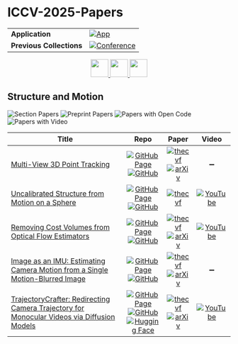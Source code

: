 # ICCV-2025-Papers

<table>
    <tr>
        <td><strong>Application</strong></td>
        <td>
            <a href="https://huggingface.co/spaces/DmitryRyumin/NewEraAI-Papers" style="float:left;">
                <img src="https://img.shields.io/badge/🤗-NewEraAI--Papers-FFD21F.svg" alt="App" />
            </a>
        </td>
    </tr>
    <tr>
        <td><strong>Previous Collections</strong></td>
        <td>
            <a href="https://github.com/DmitryRyumin/ICCV-2023-25-Papers/blob/main/README_2023.md">
                <img src="http://img.shields.io/badge/ICCV-2023-0073AE.svg" alt="Conference">
            </a>
        </td>
    </tr>
</table>

<div align="center">
    <a href="https://github.com/DmitryRyumin/ICCV-2023-25-Papers/blob/main/sections/2025/main/multi-modal-learning.md">
        <img src="https://cdn.jsdelivr.net/gh/DmitryRyumin/NewEraAI-Papers@main/images/left.svg" width="40" alt="" />
    </a>
    <a href="https://github.com/DmitryRyumin/ICCV-2023-25-Papers/">
        <img src="https://cdn.jsdelivr.net/gh/DmitryRyumin/NewEraAI-Papers@main/images/home.svg" width="40" alt="" />
    </a>
    <a href="https://github.com/DmitryRyumin/ICCV-2023-25-Papers/blob/main/sections/2025/main/efficient-learning.md">
        <img src="https://cdn.jsdelivr.net/gh/DmitryRyumin/NewEraAI-Papers@main/images/right.svg" width="40" alt="" />
    </a>
</div>

## Structure and Motion

![Section Papers](https://img.shields.io/badge/Section%20Papers-5-42BA16) ![Preprint Papers](https://img.shields.io/badge/Preprint%20Papers-4-b31b1b) ![Papers with Open Code](https://img.shields.io/badge/Papers%20with%20Open%20Code-5-1D7FBF) ![Papers with Video](https://img.shields.io/badge/Papers%20with%20Video-3-FF0000)

| **Title** | **Repo** | **Paper** | **Video** |
|-----------|:--------:|:---------:|:---------:|
| [Multi-View 3D Point Tracking](https://iccv.thecvf.com/virtual/2025/poster/2244) | [![GitHub Page](https://img.shields.io/badge/GitHub-Page-159957.svg)](https://ethz-vlg.github.io/mvtracker/) <br /> [![GitHub](https://img.shields.io/github/stars/ethz-vlg/mvtracker?style=flat)](https://github.com/ethz-vlg/mvtracker) | [![thecvf](https://img.shields.io/badge/pdf-thecvf-7395C5.svg)](https://openaccess.thecvf.com/content/ICCV2025/papers/Rajic_Multi-View_3D_Point_Tracking_ICCV_2025_paper.pdf) <br /> [![arXiv](https://img.shields.io/badge/arXiv-2508.21060-b31b1b.svg)](http://arxiv.org/abs/2508.21060) | :heavy_minus_sign: |
| [Uncalibrated Structure from Motion on a Sphere](https://iccv.thecvf.com/virtual/2025/poster/741) | [![GitHub Page](https://img.shields.io/badge/GitHub-Page-159957.svg)](https://jonathanventura.github.io/spherical-sfm/) <br /> [![GitHub](https://img.shields.io/github/stars/jonathanventura/spherical-sfm?style=flat)](https://github.com/jonathanventura/spherical-sfm) | [![thecvf](https://img.shields.io/badge/pdf-thecvf-7395C5.svg)](https://openaccess.thecvf.com/content/ICCV2025/papers/Ventura_Uncalibrated_Structure_from_Motion_on_a_Sphere_ICCV_2025_paper.pdf) | [![YouTube](https://img.shields.io/badge/YouTube-%23FF0000.svg?style=for-the-badge&logo=YouTube&logoColor=white)](https://www.youtube.com/watch?v=mrLONoM5H6s) |
| [Removing Cost Volumes from Optical Flow Estimators](https://iccv.thecvf.com/virtual/2025/poster/342) | [![GitHub Page](https://img.shields.io/badge/GitHub-Page-159957.svg)](https://visinf.github.io/recover/) <br /> [![GitHub](https://img.shields.io/github/stars/visinf/recover?style=flat)](https://github.com/visinf/recover) | [![thecvf](https://img.shields.io/badge/pdf-thecvf-7395C5.svg)](https://openaccess.thecvf.com/content/ICCV2025/papers/Kiefhaber_Removing_Cost_Volumes_from_Optical_Flow_Estimators_ICCV_2025_paper.pdf) <br /> [![arXiv](https://img.shields.io/badge/arXiv-2510.13317-b31b1b.svg)](http://arxiv.org/abs/2510.13317) | [![YouTube](https://img.shields.io/badge/YouTube-%23FF0000.svg?style=for-the-badge&logo=YouTube&logoColor=white)](https://www.youtube.com/watch?v=Wz4OZs8jPUc) |
| [Image as an IMU: Estimating Camera Motion from a Single Motion-Blurred Image](https://iccv.thecvf.com/virtual/2025/poster/2671) | [![GitHub Page](https://img.shields.io/badge/GitHub-Page-159957.svg)](https://jerredchen.github.io/image-as-imu/) <br /> [![GitHub](https://img.shields.io/github/stars/jerredchen/image-as-an-imu?style=flat)](https://github.com/jerredchen/image-as-an-imu) | [![thecvf](https://img.shields.io/badge/pdf-thecvf-7395C5.svg)](https://openaccess.thecvf.com/content/ICCV2025/papers/Chen_Image_as_an_IMU_Estimating_Camera_Motion_from_a_Single_ICCV_2025_paper.pdf) <br /> [![arXiv](https://img.shields.io/badge/arXiv-2503.17358-b31b1b.svg)](http://arxiv.org/abs/2503.17358) | :heavy_minus_sign: |
| [TrajectoryCrafter: Redirecting Camera Trajectory for Monocular Videos via Diffusion Models](https://iccv.thecvf.com/virtual/2025/poster/380) | [![GitHub Page](https://img.shields.io/badge/GitHub-Page-159957.svg)](https://trajectorycrafter.github.io/) <br /> [![GitHub](https://img.shields.io/github/stars/TrajectoryCrafter/TrajectoryCrafter?style=flat)](https://github.com/TrajectoryCrafter/TrajectoryCrafter) <br /> [![Hugging Face](https://img.shields.io/badge/🤗-demo-FFD21F.svg)](https://huggingface.co/spaces/Doubiiu/TrajectoryCrafter) | [![thecvf](https://img.shields.io/badge/pdf-thecvf-7395C5.svg)](https://openaccess.thecvf.com/content/ICCV2025/papers/Yu_TrajectoryCrafter_Redirecting_Camera_Trajectory_for_Monocular_Videos_via_Diffusion_Models_ICCV_2025_paper.pdf) <br /> [![arXiv](https://img.shields.io/badge/arXiv-2503.05638-b31b1b.svg)](http://arxiv.org/abs/2503.05638) | [![YouTube](https://img.shields.io/badge/YouTube-%23FF0000.svg?style=for-the-badge&logo=YouTube&logoColor=white)](https://www.youtube.com/watch?v=dQtHFgyrids) |
